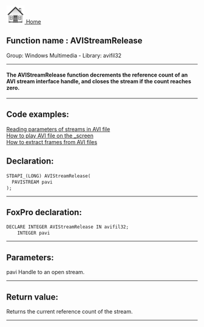 [<img src="../../images/home.png"> Home ](https://github.com/VFPX/Win32API)  

## Function name : AVIStreamRelease
Group: Windows Multimedia - Library: avifil32    
***  


#### The AVIStreamRelease function decrements the reference count of an AVI stream interface handle, and closes the stream if the count reaches zero.
***  


## Code examples:
[Reading parameters of streams in AVI file](../../samples/sample_429.md)  
[How to play AVI file on the _screen](../../samples/sample_430.md)  
[How to extract frames from AVI files](../../samples/sample_484.md)  

## Declaration:
```foxpro  
STDAPI_(LONG) AVIStreamRelease(
  PAVISTREAM pavi
);  
```  
***  


## FoxPro declaration:
```foxpro  
DECLARE INTEGER AVIStreamRelease IN avifil32;
	INTEGER pavi  
```  
***  


## Parameters:
pavi
Handle to an open stream.
  
***  


## Return value:
Returns the current reference count of the stream.  
***  

